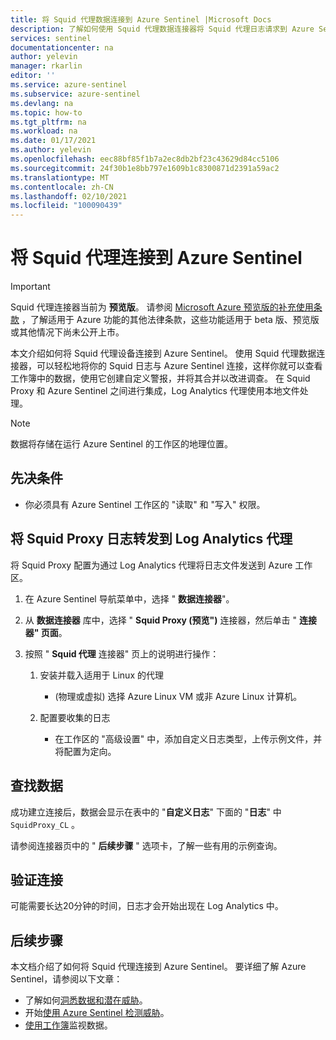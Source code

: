 ```yaml
---
title: 将 Squid 代理数据连接到 Azure Sentinel |Microsoft Docs
description: 了解如何使用 Squid 代理数据连接器将 Squid 代理日志请求到 Azure Sentinel。 在工作簿中查看 Squid 代理数据，创建警报，并改进调查。
services: sentinel
documentationcenter: na
author: yelevin
manager: rkarlin
editor: ''
ms.service: azure-sentinel
ms.subservice: azure-sentinel
ms.devlang: na
ms.topic: how-to
ms.tgt_pltfrm: na
ms.workload: na
ms.date: 01/17/2021
ms.author: yelevin
ms.openlocfilehash: eec88bf85f1b7a2ec8db2bf23c43629d84cc5106
ms.sourcegitcommit: 24f30b1e8bb797e1609b1c8300871d2391a59ac2
ms.translationtype: MT
ms.contentlocale: zh-CN
ms.lasthandoff: 02/10/2021
ms.locfileid: "100090439"
---
```

# <a name="connect-your-squid-proxy-to-azure-sentinel"></a>将 Squid 代理连接到 Azure Sentinel

> [!IMPORTANT]
> Squid 代理连接器当前为 **预览版**。 请参阅 [Microsoft Azure 预览版的补充使用条款](https://azure.microsoft.com/support/legal/preview-supplemental-terms/) ，了解适用于 Azure 功能的其他法律条款，这些功能适用于 beta 版、预览版或其他情况下尚未公开上市。

本文介绍如何将 Squid 代理设备连接到 Azure Sentinel。 使用 Squid 代理数据连接器，可以轻松地将你的 Squid 日志与 Azure Sentinel 连接，这样你就可以查看工作簿中的数据，使用它创建自定义警报，并将其合并以改进调查。 在 Squid Proxy 和 Azure Sentinel 之间进行集成，Log Analytics 代理使用本地文件处理。

> [!NOTE]
> 数据将存储在运行 Azure Sentinel 的工作区的地理位置。

## <a name="prerequisites"></a>先决条件

- 你必须具有 Azure Sentinel 工作区的 "读取" 和 "写入" 权限。

## <a name="forward-squid-proxy-logs-to-the-log-analytics-agent"></a>将 Squid Proxy 日志转发到 Log Analytics 代理  

将 Squid Proxy 配置为通过 Log Analytics 代理将日志文件发送到 Azure 工作区。

1. 在 Azure Sentinel 导航菜单中，选择 " **数据连接器**"。

1. 从 **数据连接器** 库中，选择 " **Squid Proxy (预览")** 连接器，然后单击 " **连接器" 页面**。

1. 按照 " **Squid 代理** 连接器" 页上的说明进行操作：

    1. 安装并载入适用于 Linux 的代理

        -  (物理或虚拟) 选择 Azure Linux VM 或非 Azure Linux 计算机。

    1. 配置要收集的日志

        - 在工作区的 "高级设置" 中，添加自定义日志类型，上传示例文件，并将配置为定向。

## <a name="find-your-data"></a>查找数据

成功建立连接后，数据会显示在表中的 "**自定义日志**" 下面的 "**日志**" 中 `SquidProxy_CL` 。

请参阅连接器页中的 " **后续步骤** " 选项卡，了解一些有用的示例查询。

## <a name="validate-connectivity"></a>验证连接

可能需要长达20分钟的时间，日志才会开始出现在 Log Analytics 中。 

## <a name="next-steps"></a>后续步骤

本文档介绍了如何将 Squid 代理连接到 Azure Sentinel。 要详细了解 Azure Sentinel，请参阅以下文章：

- 了解如何[洞悉数据和潜在威胁](quickstart-get-visibility.md)。
- 开始[使用 Azure Sentinel 检测威胁](tutorial-detect-threats-built-in.md)。
- [使用工作簿](tutorial-monitor-your-data.md)监视数据。
